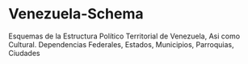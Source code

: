 Venezuela-Schema
================

Esquemas de la Estructura Político Territorial de Venezuela, Asi como Cultural. Dependencias Federales, Estados, Municipios, Parroquias, Ciudades 
